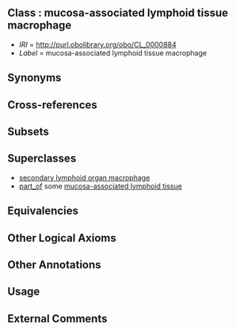 
## Class : mucosa-associated lymphoid tissue macrophage

 * *IRI* = http://purl.obolibrary.org/obo/CL_0000884
 * *Label* = mucosa-associated lymphoid tissue macrophage

## Synonyms


## Cross-references


## Subsets


## Superclasses

 * [secondary lymphoid organ macrophage](../../CL/67/CL_0000867.md)
 * [part_of](../../BFO/50/BFO_0000050.md) some [mucosa-associated lymphoid tissue](../../UBERON/61/UBERON_0001961.md)

## Equivalencies


## Other Logical Axioms


## Other Annotations


## Usage


## External Comments

